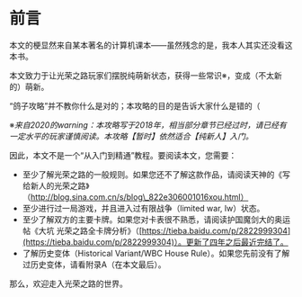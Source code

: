 # 前言

本文的梗显然来自某本著名的计算机课本——虽然残念的是，我本人其实还没看这本书。

本文致力于让光荣之路玩家们摆脱纯萌新状态，获得一些常识※，变成（不太新的）萌新。

“鸽子攻略”并不教你什么是对的；本攻略的目的是告诉大家什么是错的（

※_来自2020的warning：本攻略写于2018年，相当部分章节已经过时，请已经有一定水平的玩家谨慎阅读。本攻略【暂时】依然适合【纯新人】入门。_

因此，本文不是一个“从入门到精通”教程。要阅读本文，您需要：

* 至少了解光荣之路的一般规则。如果您还不了解这款作品，请阅读天神的《写给新人的光荣之路》（http://blog.sina.com.cn/s/blog\_822e306001016xou.html）
* 至少进行过一局游戏，并且进入过有限战争（limited war, lw）状态。
* 至少了解双方的主要卡牌。如果您对卡表很不熟悉，请阅读护国魔剑大的奥运帖《大坑 光荣之路全卡牌分析》（[https://tieba.baidu.com/p/2822999304](https://tieba.baidu.com/p/2822999304)）。更新了四年之后最近完结了。
* 了解历史变体（Historical Variant/WBC House Rule）。如果您先前没有了解过历史变体，请看附录A（在本文最后）。

那么，欢迎走入光荣之路的世界。
